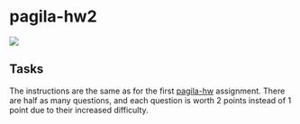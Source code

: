 # pagila-hw2
[![](https://github.com/jaymaliye/pagila-hw2/workflows/tests/badge.svg)](https://github.com/jaymaliye/pagila-hw2/actions?query=workflow%3Atests)

## Tasks

The instructions are the same as for the first [pagila-hw](https://github.com/mikeizbicki/pagila-hw) assignment.
There are half as many questions, and each question is worth 2 points instead of 1 point due to their increased difficulty.
